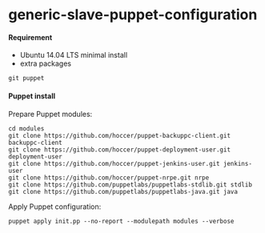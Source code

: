 generic-slave-puppet-configuration
===========================

#### Requirement

* Ubuntu 14.04 LTS minimal install
* extra packages
```
git puppet
```

#### Puppet install

Prepare Puppet modules:
```
cd modules
git clone https://github.com/hoccer/puppet-backuppc-client.git backuppc-client
git clone https://github.com/hoccer/puppet-deployment-user.git deployment-user
git clone https://github.com/hoccer/puppet-jenkins-user.git jenkins-user
git clone https://github.com/hoccer/puppet-nrpe.git nrpe
git clone https://github.com/puppetlabs/puppetlabs-stdlib.git stdlib
git clone https://github.com/puppetlabs/puppetlabs-java.git java
```

Apply Puppet configuration:

```
puppet apply init.pp --no-report --modulepath modules --verbose
```
